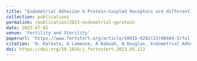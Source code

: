 ```yaml
---
title: "Endometrial Adhesion G Protein-Coupled Receptors are differentially expressed across the menstrual cycle and early mouse pregnancy"
collection: publications
permalink: /publication/2023-endometrial-gprotein
date: 2023-07-01
venue: 'Fertility and Sterility'
paperurl: 'https://www.fertstert.org/article/S0015-0282(23)00484-3/fulltext'
citation: 'N. Kalkota, A Lemenze, A Babwah, N Douglas, Endometrial Adhesion G Protein-Coupled Receptors are differentially expressed across the menstrual cycle and early mouse pregnancy, Fertility and Sterility, 2023. https://doi.org/10.1016/j.fertnstert.2023.05.113'
doi: https://doi.org/10.1016/j.fertnstert.2023.05.113
---
```

